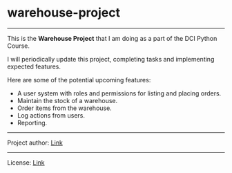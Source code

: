 # warehouse-project

---------------------------

This is the **Warehouse Project** that I am doing as a part of the DCI Python Course.

I will periodically update this project, completing tasks and implementing expected features.

Here are some of the potential upcoming features:

- A user system with roles and permissions for listing and placing orders.
- Maintain the stock of a warehouse.
- Order items from the warehouse.
- Log actions from users.
- Reporting.

---------------------------

Project author: [Link](https://github.com/lon-b)

---------------------------

License: [Link](https://github.com/lon-b/warehouse-project/tree/main/LICENSE.txt)
